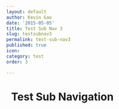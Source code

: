 ```yaml
---
layout: default
author: Kevin Gao
date: '2015-05-05'
title: Test Sub Nav 3
slug: testsubnav3
permalink: test-sub-nav3
published: true
icon: 
category: test
order: 3

---
```

# <i class="fa fa-info-circle" aria-hidden="true"></i>&nbsp; Test Sub Navigation